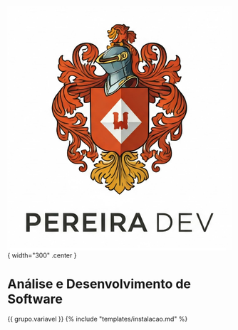 ![logo](assets/logo.png){ width="300" .center }
# Análise e Desenvolvimento de Software

{{ grupo.variavel }}
{% include "templates/instalacao.md" %}